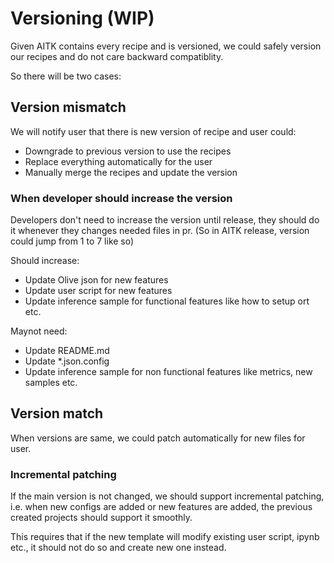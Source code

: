 # Versioning (WIP)

Given AITK contains every recipe and is versioned, we could safely version our recipes and do not care backward compatiblity.

So there will be two cases:

## Version mismatch

We will notify user that there is new version of recipe and user could:

- Downgrade to previous version to use the recipes
- Replace everything automatically for the user
- Manually merge the recipes and update the version

### When developer should increase the version

Developers don't need to increase the version until release, they should do it whenever they changes needed files in pr.
(So in AITK release, version could jump from 1 to 7 like so)

Should increase:

- Update Olive json for new features
- Update user script for new features
- Update inference sample for functional features like how to setup ort etc.

Maynot need:

- Update README.md
- Update *.json.config
- Update inference sample for non functional features like metrics, new samples etc.

## Version match

When versions are same, we could patch automatically for new files for user.

### Incremental patching

If the main version is not changed, we should support incremental patching, i.e. when new configs are added or new features are added, the previous created projects should support it smoothly.

This requires that if the new template will modify existing user script, ipynb etc., it should not do so and create new one instead.
